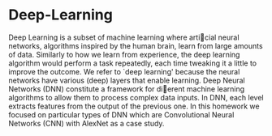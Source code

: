 # Deep-Learning
Deep Learning is a subset of machine learning where articial neural networks, algorithms inspired by the
human brain, learn from large amounts of data. Similarly to how we learn from experience, the deep learning
algorithm would perform a task repeatedly, each time tweaking it a little to improve the outcome. We refer to
`deep learning' because the neural networks have various (deep) layers that enable learning.
Deep Neural Networks (DNN) constitute a framework for dierent machine learning algorithms to allow
them to process complex data inputs. In DNN, each level extracts features from the output of the previous one.
In this homework we focused on particular types of DNN which are Convolutional Neural Networks (CNN)
with AlexNet as a case study.
